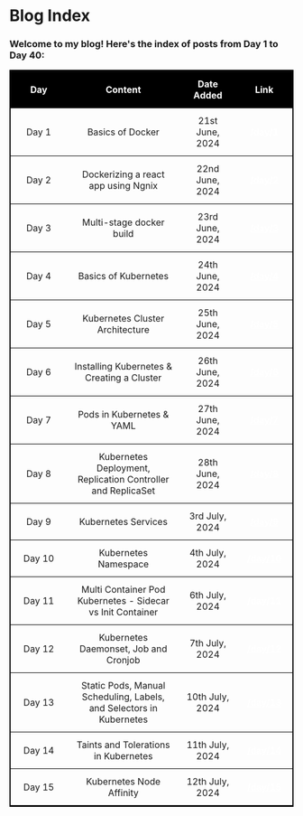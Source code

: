 # Blog Index

<style>
  table {
    width: 100%;
    border-collapse: collapse;
    border: 2px solid #000;
  }

  th, td {
    padding: 12px;
    text-align: center;
    border-bottom: 1px solid #000;
  }

  th {
    background-color: #000;
    color: #000;
  }

  

  tr:hover {
    background-color: #000;
  }

  a {
    color: #000;
    text-decoration: none;
    font-weight: bold;
  }

  a:hover {
    text-decoration: underline;
  }
</style>

### Welcome to my blog! Here's the index of posts from Day 1 to Day 40:

<table>
  <thead>
    <tr>
      <th style="width: 20%; color: white;">Day</th>
      <th style="width: 40%; color: white;">Content</th>
       <th style="width: 20%; color: white;">Date Added</th>
      <th style="width: 20%; color: white;">Link</th>
    </tr>
  </thead>
  <tbody>
    <tr>
      <td>Day 1</td>
      <td>Basics of Docker</td>
      <td>21st June, 2024</td>
      <td><a href="/day/1" style="color: white; text-decoration: underline;">/day/1</a></td>
    </tr>
    <tr>
      <td>Day 2</td>
      <td>Dockerizing a react app using Ngnix</td>
      <td>22nd June, 2024</td>
      <td><a href="/day/2" style="color: white; text-decoration: underline;">/day/2</a></td>
    </tr>
    <tr>
      <td>Day 3</td>
      <td>Multi-stage docker build</td>
      <td>23rd June, 2024</td>
      <td><a href="/day/3" style="color: white; text-decoration: underline;">/day/3</a></td>
    </tr>
    <tr>
      <td>Day 4</td>
      <td>Basics of Kubernetes</td>
      <td>24th June, 2024</td>
      <td><a href="/day/4" style="color: white; text-decoration: underline;">/day/4</a></td>
    </tr>
    <tr>
      <td>Day 5</td>
      <td>Kubernetes Cluster Architecture</td>
      <td>25th June, 2024</td>
      <td><a href="/day/5" style="color: white; text-decoration: underline;">/day/5</a></td>
    </tr>
    <tr>
      <td>Day 6</td>
      <td>Installing Kubernetes & Creating a Cluster</td>
      <td>26th June, 2024</td>
      <td><a href="/day/6" style="color: white; text-decoration: underline;">/day/6</a></td>
    </tr>
    <tr>
      <td>Day 7</td>
      <td>Pods in Kubernetes & YAML</td>
      <td>27th June, 2024</td>
      <td><a href="/day/7" style="color: white; text-decoration: underline;">/day/7</a></td>
    </tr>
    <tr>
      <td>Day 8</td>
      <td>Kubernetes Deployment, Replication Controller and ReplicaSet</td>
      <td>28th June, 2024</td>
      <td><a href="/day/8" style="color: white; text-decoration: underline;">/day/8</a></td>
    </tr>
    <tr>
      <td>Day 9</td>
      <td>Kubernetes Services</td>
      <td>3rd July, 2024</td>
      <td><a href="/day/9" style="color: white; text-decoration: underline;">/day/9</a></td>
    </tr>
    <tr>
      <td>Day 10</td>
      <td>Kubernetes Namespace</td>
      <td>4th July, 2024</td>
      <td><a href="/day/10" style="color: white; text-decoration: underline;">/day/10</a></td>
    </tr>
    <tr>
      <td>Day 11</td>
      <td>Multi Container Pod Kubernetes - Sidecar vs Init Container</td>
      <td>6th July, 2024</td>
      <td><a href="/day/11" style="color: white; text-decoration: underline;">/day/11</a></td>
    </tr>
    <tr>
      <td>Day 12</td>
      <td>Kubernetes Daemonset, Job and Cronjob</td>
      <td>7th July, 2024</td>
      <td><a href="/day/12" style="color: white; text-decoration: underline;">/day/12</a></td>
    </tr>
    <tr>
      <td>Day 13</td>
      <td>Static Pods, Manual Scheduling, Labels, and Selectors in Kubernetes</td>
      <td>10th July, 2024</td>
      <td><a href="/day/13" style="color: white; text-decoration: underline;">/day/13</a></td>
    </tr> 
    <tr>
      <td>Day 14</td>
      <td>Taints and Tolerations in Kubernetes</td>
      <td>11th July, 2024</td>
      <td><a href="/day/14" style="color: white; text-decoration: underline;">/day/14</a></td>
    </tr>
    <tr>
      <td>Day 15</td>
      <td>Kubernetes Node Affinity</td>
      <td>12th July, 2024</td>
      <td><a href="/day/15" style="color: white; text-decoration: underline;">/day/15</a></td>
    </tr>
  </tbody>
</table>
